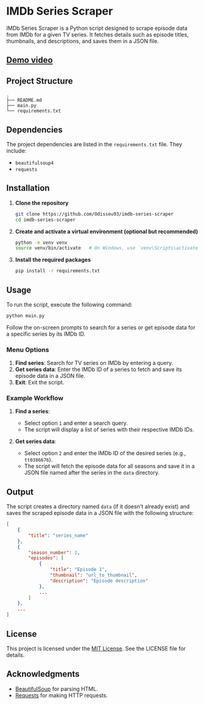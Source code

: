 # IMDb Series Scraper

IMDb Series Scraper is a Python script designed to scrape episode data from IMDb for a given TV series. It fetches details such as episode titles, thumbnails, and descriptions, and saves them in a JSON file.

## [Demo video](https://www.youtube.com/watch?v=oQRiYjB8dDU)

## Project Structure

```
.
├── README.md
├── main.py
└── requirements.txt
```

## Dependencies

The project dependencies are listed in the `requirements.txt` file. They include:

- `beautifulsoup4`
- `requests`

## Installation

1. **Clone the repository**

   ```bash
   git clone https://github.com/Odisseu93/imdb-series-scraper
   cd imdb-series-scraper
   ```

2. **Create and activate a virtual environment (optional but recommended)**

   ```bash
   python -m venv venv
   source venv/bin/activate   # On Windows, use `venv\Scripts\activate`
   ```

3. **Install the required packages**

   ```bash
   pip install -r requirements.txt
   ```

## Usage

To run the script, execute the following command:

```bash
python main.py
```

Follow the on-screen prompts to search for a series or get episode data for a specific series by its IMDb ID.

### Menu Options

1. **Find series**: Search for TV series on IMDb by entering a query.
2. **Get series data**: Enter the IMDb ID of a series to fetch and save its episode data in a JSON file.
3. **Exit**: Exit the script.

### Example Workflow

1. **Find a series**:
   - Select option `1` and enter a search query.
   - The script will display a list of series with their respective IMDb IDs.

2. **Get series data**:
   - Select option `2` and enter the IMDb ID of the desired series (e.g., `tt0386676`).
   - The script will fetch the episode data for all seasons and save it in a JSON file named after the series in the `data` directory.

## Output

The script creates a directory named `data` (if it doesn't already exist) and saves the scraped episode data in a JSON file with the following structure:

```json
[
    {
        "title": "series_name"
    },
    {
        "season_number": 1,
        "episodes": [
            {
                "title": "Episode 1",
                "thumbnail": "url_to_thumbnail",
                "description": "Episode description"
            },
            ...
        ]
    },
    ...
]
```

## License

This project is licensed under the [MIT License](LICENSE.md). See the LICENSE file for details.

## Acknowledgments

- [BeautifulSoup](https://www.crummy.com/software/BeautifulSoup/) for parsing HTML.
- [Requests](https://docs.python-requests.org/en/master/) for making HTTP requests.
